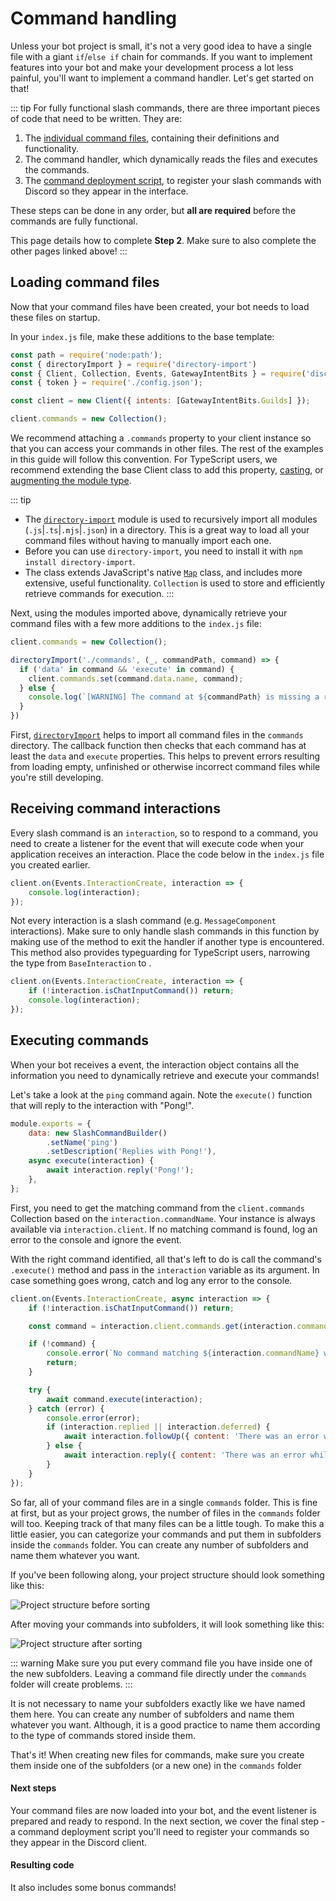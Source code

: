 # Command handling

Unless your bot project is small, it's not a very good idea to have a single file with a giant `if`/`else if` chain for commands. If you want to implement features into your bot and make your development process a lot less painful, you'll want to implement a command handler. Let's get started on that!

::: tip
For fully functional slash commands, there are three important pieces of code that need to be written. They are:

1. The [individual command files](slash-commands), containing their definitions and functionality.
2. The command handler, which dynamically reads the files and executes the commands.
3. The [command deployment script](command-deployment), to register your slash commands with Discord so they appear in the interface.

These steps can be done in any order, but **all are required** before the commands are fully functional.

This page details how to complete **Step 2**. Make sure to also complete the other pages linked above!
:::

## Loading command files

Now that your command files have been created, your bot needs to load these files on startup. 

In your `index.js` file, make these additions to the base template:

```js {1-3,8}
const path = require('node:path');
const { directoryImport } = require('directory-import')
const { Client, Collection, Events, GatewayIntentBits } = require('discord.js');
const { token } = require('./config.json');

const client = new Client({ intents: [GatewayIntentBits.Guilds] });

client.commands = new Collection();
```

We recommend attaching a `.commands` property to your client instance so that you can access your commands in other files. The rest of the examples in this guide will follow this convention. For TypeScript users, we recommend extending the base Client class to add this property, [casting](https://www.typescripttutorial.net/typescript-tutorial/type-casting/), or [augmenting the module type](https://www.typescriptlang.org/docs/handbook/modules.html#ambient-modules).

::: tip
- The [`directory-import`](https://www.npmjs.com/package/directory-import) module is used to recursively import all modules (`.js`|`.ts`|`.mjs`|`.json`) in a directory. This is a great way to load all your command files without having to manually import each one.
- Before you can use `directory-import`, you need to install it with `npm install directory-import`.
- The <DocsLink section="collection" path="Collection:Class" /> class extends JavaScript's native [`Map`](https://developer.mozilla.org/en-US/docs/Web/JavaScript/Reference/Global_Objects/Map) class, and includes more extensive, useful functionality. `Collection` is used to store and efficiently retrieve commands for execution.
:::

Next, using the modules imported above, dynamically retrieve your command files with a few more additions to the `index.js` file:

```js {3-15}
client.commands = new Collection();

directoryImport('./commands', (_, commandPath, command) => {
  if ('data' in command && 'execute' in command) {
    client.commands.set(command.data.name, command);
  } else {
    console.log(`[WARNING] The command at ${commandPath} is missing a required "data" or "execute" property.`)
  }
})
```

First, [`directoryImport`](https://www.npmjs.com/package/directory-import) helps to import all command files in the `commands` directory. The callback function then checks that each command has at least the `data` and `execute` properties. This helps to prevent errors resulting from loading empty, unfinished or otherwise incorrect command files while you're still developing.

## Receiving command interactions

Every slash command is an `interaction`, so to respond to a command, you need to create a listener for the <DocsLink path="class/Client?scrollTo=e-interactionCreate" /> event that will execute code when your application receives an interaction. Place the code below in the `index.js` file you created earlier.

```js
client.on(Events.InteractionCreate, interaction => {
	console.log(interaction);
});
```

Not every interaction is a slash command (e.g. `MessageComponent` interactions). Make sure to only handle slash commands in this function by making use of the <DocsLink path="class/BaseInteraction?scrollTo=isChatInputCommand" type="method"/> method to exit the handler if another type is encountered. This method also provides typeguarding for TypeScript users, narrowing the type from `BaseInteraction` to <DocsLink path="class/ChatInputCommandInteraction" />.

```js {2}
client.on(Events.InteractionCreate, interaction => {
	if (!interaction.isChatInputCommand()) return;
	console.log(interaction);
});
```

## Executing commands

When your bot receives a <DocsLink path="class/Client?scrollTo=e-interactionCreate" /> event, the interaction object contains all the information you need to dynamically retrieve and execute your commands!

Let's take a look at the `ping` command again. Note the `execute()` function that will reply to the interaction with "Pong!".

```js
module.exports = {
	data: new SlashCommandBuilder()
		.setName('ping')
		.setDescription('Replies with Pong!'),
	async execute(interaction) {
		await interaction.reply('Pong!');
	},
};
```

First, you need to get the matching command from the `client.commands` Collection based on the `interaction.commandName`. Your <DocsLink path="class/Client"/> instance is always available via `interaction.client`. If no matching command is found, log an error to the console and ignore the event.

With the right command identified, all that's left to do is call the command's `.execute()` method and pass in the `interaction` variable as its argument. In case something goes wrong, catch and log any error to the console.

```js {1,4-20}
client.on(Events.InteractionCreate, async interaction => {
	if (!interaction.isChatInputCommand()) return;

	const command = interaction.client.commands.get(interaction.commandName);

	if (!command) {
		console.error(`No command matching ${interaction.commandName} was found.`);
		return;
	}

	try {
		await command.execute(interaction);
	} catch (error) {
		console.error(error);
		if (interaction.replied || interaction.deferred) {
			await interaction.followUp({ content: 'There was an error while executing this command!', ephemeral: true });
		} else {
			await interaction.reply({ content: 'There was an error while executing this command!', ephemeral: true });
		}
	}
});
```

So far, all of your command files are in a single `commands` folder. This is fine at first, but as your project grows, the number of files in the `commands` folder will too. Keeping track of that many files can be a little tough. To make this a little easier, you can categorize your commands and put them in subfolders inside the `commands` folder. You can create any number of subfolders and name them whatever you want.

If you've been following along, your project structure should look something like this:

![Project structure before sorting](./images/before-sorting.png)

After moving your commands into subfolders, it will look something like this:

![Project structure after sorting](./images/after-sorting.png)

::: warning
Make sure you put every command file you have inside one of the new subfolders. Leaving a command file directly under the `commands` folder will create problems.
:::

It is not necessary to name your subfolders exactly like we have named them here. You can create any number of subfolders and name them whatever you want. Although, it is a good practice to name them according to the type of commands stored inside them.

That's it! When creating new files for commands, make sure you create them inside one of the subfolders (or a new one) in the `commands` folder

#### Next steps

Your command files are now loaded into your bot, and the event listener is prepared and ready to respond. In the next section, we cover the final step - a command deployment script you'll need to register your commands so they appear in the Discord client.

#### Resulting code

<ResultingCode path="creating-your-bot/command-handling" />

It also includes some bonus commands!
